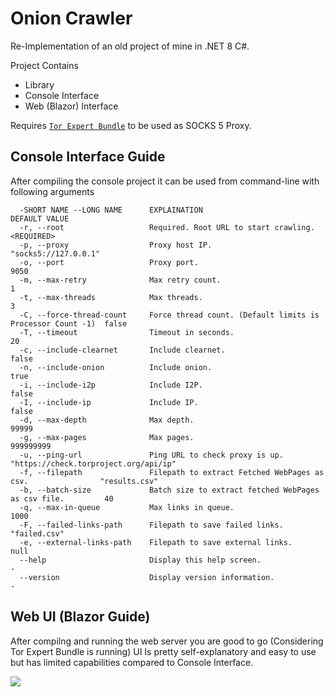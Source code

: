 # Onion Crawler
Re-Implementation of an old project of mine in .NET 8 C#.

Project Contains

- Library
- Console Interface
- Web (Blazor) Interface

Requires [`Tor Expert Bundle`](https://www.torproject.org/download/tor/) to be used as SOCKS 5 Proxy. 

## Console Interface Guide
After compiling the console project it can be used from command-line with following arguments
```
  -SHORT NAME --LONG NAME      EXPLAINATION                                               DEFAULT VALUE
  -r, --root                   Required. Root URL to start crawling.                      <REQUIRED>
  -p, --proxy                  Proxy host IP.                                             "socks5://127.0.0.1"
  -o, --port                   Proxy port.                                                 9050
  -m, --max-retry              Max retry count.                                            1
  -t, --max-threads            Max threads.                                                3
  -C, --force-thread-count     Force thread count. (Default limits is Processor Count -1)  false
  -T, --timeout                Timeout in seconds.                                         20
  -c, --include-clearnet       Include clearnet.                                           false
  -n, --include-onion          Include onion.                                              true
  -i, --include-i2p            Include I2P.                                                false
  -I, --include-ip             Include IP.                                                 false
  -d, --max-depth              Max depth.                                                  99999
  -g, --max-pages              Max pages.                                                  999999999
  -u, --ping-url               Ping URL to check proxy is up.                              "https://check.torproject.org/api/ip"
  -f, --filepath               Filepath to extract Fetched WebPages as csv.                "results.csv"
  -b, --batch-size             Batch size to extract fetched WebPages as csv file.         40
  -q, --max-in-queue           Max links in queue.                                         1000
  -F, --failed-links-path      Filepath to save failed links.                              "failed.csv"
  -e, --external-links-path    Filepath to save external links.                            null
  --help                       Display this help screen.                                   -
  --version                    Display version information.                                -
```

## Web UI (Blazor Guide)
After compilng and running the web server you are good to go (Considering Tor Expert Bundle is running)
UI Is pretty self-explanatory and easy to use but has limited capabilities compared to Console Interface.

![](https://github.com/OzelTam/OnionCrawler/blob/master/OnionCrawler/webui.gif)
